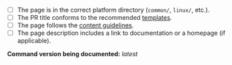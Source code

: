 <!--
Thank you for contributing!
Please fill in the following checklist, removing items that do not apply.
See also https://github.com/tldr-pages/tldr/blob/main/CONTRIBUTING.md

If you unsure whether to check something or not leave it unchecked.
-->

- [ ] The page is in the correct platform directory (`common/`, `linux/`, etc.).
- [ ] The PR title conforms to the recommended [templates](/tldr-pages/tldr/blob/main/CONTRIBUTING.md#commit-message).
- [ ] The page follows the [content guidelines](/tldr-pages/tldr/blob/main/CONTRIBUTING.md#guidelines).
- [ ] The page description includes a link to documentation or a homepage (if applicable).

**Command version being documented:** _latest_
